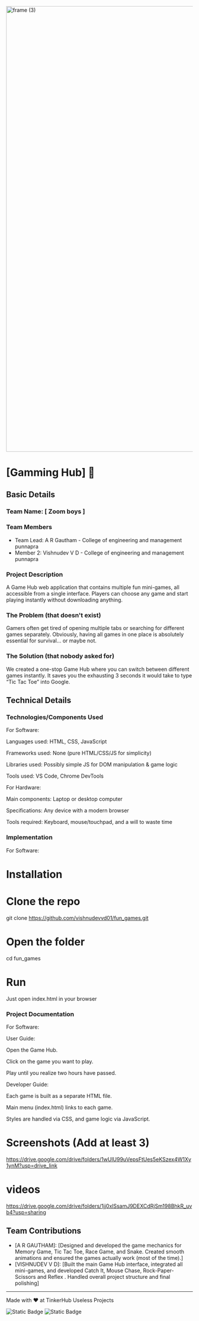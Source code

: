 <img width="3188" height="1202" alt="frame (3)" src="https://github.com/user-attachments/assets/517ad8e9-ad22-457d-9538-a9e62d137cd7" />



# [Gamming Hub] 🎯


## Basic Details
### Team Name: [ Zoom boys ]


### Team Members
- Team Lead: A R Gautham - College of engineering and management punnapra
- Member 2: Vishnudev V D - College of engineering and management punnapra


### Project Description
A Game Hub web application that contains multiple fun mini-games, all accessible from a single interface. Players can choose any game and start playing instantly without downloading anything.

### The Problem (that doesn't exist)
Gamers often get tired of opening multiple tabs or searching for different games separately. Obviously, having all games in one place is absolutely essential for survival… or maybe not.

### The Solution (that nobody asked for)
We created a one-stop Game Hub where you can switch between different games instantly. It saves you the exhausting 3 seconds it would take to type “Tic Tac Toe” into Google.

## Technical Details
### Technologies/Components Used
For Software:

Languages used: HTML, CSS, JavaScript

Frameworks used: None (pure HTML/CSS/JS for simplicity)

Libraries used: Possibly simple JS for DOM manipulation & game logic

Tools used: VS Code, Chrome DevTools

For Hardware:

Main components: Laptop or desktop computer

Specifications: Any device with a modern browser

Tools required: Keyboard, mouse/touchpad, and a will to waste time

### Implementation
For Software:
# Installation
# Clone the repo
git clone https://github.com/vishnudevvd01/fun_games.git

# Open the folder
cd fun_games


# Run
Just open index.html in your browser


### Project Documentation
For Software:

User Guide:

Open the Game Hub.

Click on the game you want to play.

Play until you realize two hours have passed.

Developer Guide:

Each game is built as a separate HTML file.

Main menu (index.html) links to each game.

Styles are handled via CSS, and game logic via JavaScript.



# Screenshots (Add at least 3)
https://drive.google.com/drive/folders/1wUlU99uVepsFtUes5eKSzex4W1Xy1ynM?usp=drive_link

# videos 

https://drive.google.com/drive/folders/1jj0xlSsamJ9DEXCdRjSm198BhkR_uvb4?usp=sharing



## Team Contributions
- [A R GAUTHAM]: [Designed and developed the game mechanics for Memory Game, Tic Tac Toe, Race Game, and Snake. Created smooth animations and ensured the games actually work (most of the time).]
- [VISHNUDEV V D]: [Built the main Game Hub interface, integrated all mini-games, and developed  Catch It, Mouse Chase, Rock-Paper-Scissors and Reflex . Handled overall project structure and final polishing]


---
Made with ❤️ at TinkerHub Useless Projects 

![Static Badge](https://img.shields.io/badge/TinkerHub-24?color=%23000000&link=https%3A%2F%2Fwww.tinkerhub.org%2F)
![Static Badge](https://img.shields.io/badge/UselessProjects--25-25?link=https%3A%2F%2Fwww.tinkerhub.org%2Fevents%2FQ2Q1TQKX6Q%2FUseless%2520Projects)


